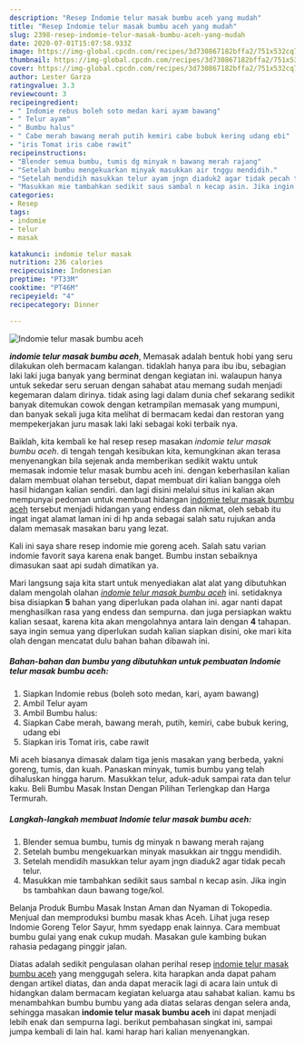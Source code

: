 ```yaml
---
description: "Resep Indomie telur masak bumbu aceh yang mudah"
title: "Resep Indomie telur masak bumbu aceh yang mudah"
slug: 2398-resep-indomie-telur-masak-bumbu-aceh-yang-mudah
date: 2020-07-01T15:07:58.933Z
image: https://img-global.cpcdn.com/recipes/3d730867182bffa2/751x532cq70/indomie-telur-masak-bumbu-aceh-foto-resep-utama.jpg
thumbnail: https://img-global.cpcdn.com/recipes/3d730867182bffa2/751x532cq70/indomie-telur-masak-bumbu-aceh-foto-resep-utama.jpg
cover: https://img-global.cpcdn.com/recipes/3d730867182bffa2/751x532cq70/indomie-telur-masak-bumbu-aceh-foto-resep-utama.jpg
author: Lester Garza
ratingvalue: 3.3
reviewcount: 3
recipeingredient:
- " Indomie rebus boleh soto medan kari ayam bawang"
- " Telur ayam"
- " Bumbu halus"
- " Cabe merah bawang merah putih kemiri cabe bubuk kering udang ebi"
- "iris Tomat iris cabe rawit"
recipeinstructions:
- "Blender semua bumbu, tumis dg minyak n bawang merah rajang"
- "Setelah bumbu mengekuarkan minyak masukkan air tnggu mendidih."
- "Setelah mendidih masukkan telur ayam jngn diaduk2 agar tidak pecah telur."
- "Masukkan mie tambahkan sedikit saus sambal n kecap asin. Jika ingin bs tambahkan daun bawang toge/kol."
categories:
- Resep
tags:
- indomie
- telur
- masak

katakunci: indomie telur masak 
nutrition: 236 calories
recipecuisine: Indonesian
preptime: "PT33M"
cooktime: "PT46M"
recipeyield: "4"
recipecategory: Dinner

---
```



![Indomie telur masak bumbu aceh](https://img-global.cpcdn.com/recipes/3d730867182bffa2/751x532cq70/indomie-telur-masak-bumbu-aceh-foto-resep-utama.jpg)

<b><i>indomie telur masak bumbu aceh</i></b>, Memasak adalah bentuk hobi yang seru dilakukan oleh bermacam kalangan. tidaklah hanya para ibu ibu, sebagian laki laki juga banyak yang berminat dengan kegiatan ini. walaupun hanya untuk sekedar seru seruan dengan sahabat atau memang sudah menjadi kegemaran dalam dirinya. tidak asing lagi dalam dunia chef sekarang sedikit banyak ditemukan cowok dengan ketrampilan memasak yang mumpuni, dan banyak sekali juga kita melihat di bermacam kedai dan restoran yang mempekerjakan juru masak laki laki sebagai koki terbaik nya.

Baiklah, kita kembali ke hal resep resep masakan <i>indomie telur masak bumbu aceh</i>. di tengah tengah kesibukan kita, kemungkinan akan terasa menyenangkan bila sejenak anda memberikan sedikit waktu untuk memasak indomie telur masak bumbu aceh ini. dengan keberhasilan kalian dalam membuat olahan tersebut, dapat membuat diri kalian bangga oleh hasil hidangan kalian sendiri. dan lagi disini melalui situs ini kalian akan mempunyai pedoman untuk membuat hidangan <u>indomie telur masak bumbu aceh</u> tersebut menjadi hidangan yang endess dan nikmat, oleh sebab itu ingat ingat alamat laman ini di hp anda sebagai salah satu rujukan anda dalam memasak masakan baru yang lezat.

Kali ini saya share resep indomie mie goreng aceh. Salah satu varian indomie favorit saya karena enak banget. Bumbu instan sebaiknya dimasukan saat api sudah dimatikan ya.


Mari langsung saja kita start untuk menyediakan alat alat yang dibutuhkan dalam mengolah olahan <u><i>indomie telur masak bumbu aceh</i></u> ini. setidaknya bisa disiapkan <b>5</b> bahan yang diperlukan pada olahan ini. agar nanti dapat menghasilkan rasa yang endess dan sempurna. dan juga persiapkan waktu kalian sesaat, karena kita akan mengolahnya antara lain dengan <b>4</b> tahapan. saya ingin semua yang diperlukan sudah kalian siapkan disini, oke mari kita olah dengan mencatat dulu bahan bahan dibawah ini.

<!--inarticleads1-->

##### Bahan-bahan dan bumbu yang dibutuhkan untuk pembuatan Indomie telur masak bumbu aceh:

1. Siapkan  Indomie rebus (boleh soto medan, kari, ayam bawang)
1. Ambil  Telur ayam
1. Ambil  Bumbu halus:
1. Siapkan  Cabe merah, bawang merah, putih, kemiri, cabe bubuk kering, udang ebi
1. Siapkan iris Tomat iris, cabe rawit


Mi aceh biasanya dimasak dalam tiga jenis masakan yang berbeda, yakni goreng, tumis, dan kuah. Panaskan minyak, tumis bumbu yang telah dihaluskan hingga harum. Masukkan telur, aduk-aduk sampai rata dan telur kaku. Beli Bumbu Masak Instan Dengan Pilihan Terlengkap dan Harga Termurah. 

<!--inarticleads2-->

##### Langkah-langkah membuat Indomie telur masak bumbu aceh:

1. Blender semua bumbu, tumis dg minyak n bawang merah rajang
1. Setelah bumbu mengekuarkan minyak masukkan air tnggu mendidih.
1. Setelah mendidih masukkan telur ayam jngn diaduk2 agar tidak pecah telur.
1. Masukkan mie tambahkan sedikit saus sambal n kecap asin. Jika ingin bs tambahkan daun bawang toge/kol.


Belanja Produk Bumbu Masak Instan Aman dan Nyaman di Tokopedia. Menjual dan memproduksi bumbu masak khas Aceh. Lihat juga resep Indomie Goreng Telor Sayur, hmm syedapp enak lainnya. Cara membuat bumbu gulai yang enak cukup mudah. Masakan gule kambing bukan rahasia pedagang pinggir jalan. 

Diatas adalah sedikit pengulasan olahan perihal resep <u>indomie telur masak bumbu aceh</u> yang menggugah selera. kita harapkan anda dapat paham dengan artikel diatas, dan anda dapat meracik lagi di acara lain untuk di hidangkan dalam bermacam kegiatan keluarga atau sahabat kalian. kamu bs menambahkan bumbu bumbu yang ada diatas selaras dengan selera anda, sehingga masakan <b>indomie telur masak bumbu aceh</b> ini dapat menjadi lebih enak dan sempurna lagi. berikut pembahasan singkat ini, sampai jumpa kembali di lain hal. kami harap hari kalian menyenangkan.
